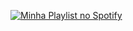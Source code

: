 [![Minha Playlist no Spotify](https://tse1.mm.bing.net/th/id/OIP.acQvWP4N2hIw3_lKV8SUAwHaIQ?cb=12&rs=1&pid=ImgDetMain&o=7&rm=3)](https://open.spotify.com/playlist/6jaTlADOkvx7Vmeko1Gl2a?si=ltpk7cixQJmeMjQ_W7ll0A)


